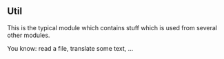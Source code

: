## Util

This is the typical module which contains stuff which is used from several other modules.

You know: read a file, translate some text, ...